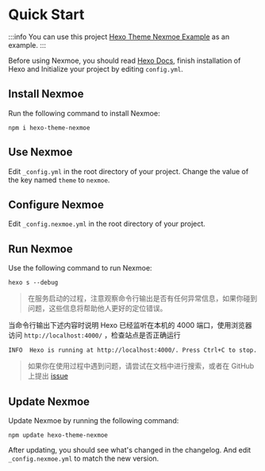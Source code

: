 # Quick Start

:::info
You can use this project [Hexo Theme Nexmoe Example](https://github.com/theme-nexmoe/hexo-theme-nexmoe-example) as an example.
:::

Before using Nexmoe, you should read [Hexo Docs](https://hexo.io/docs/index.html), finish installation of Hexo and Initialize your project by editing `config.yml`.

## Install Nexmoe

Run the following command to install Nexmoe:

```shell
npm i hexo-theme-nexmoe
```

## Use Nexmoe

Edit `_config.yml` in the root directory of your project. Change the value of the key named `theme` to `nexmoe`.

## Configure Nexmoe

Edit `_config.nexmoe.yml` in the root directory of your project.

## Run Nexmoe

Use the following command to run Nexmoe:

```shell
hexo s --debug
```

> 在服务启动的过程，注意观察命令行输出是否有任何异常信息，如果你碰到问题，这些信息将帮助他人更好的定位错误。

当命令行输出下述内容时说明 Hexo 已经监听在本机的 4000 端口，使用浏览器访问 `http://localhost:4000/` ，检查站点是否正确运行

```shell
INFO  Hexo is running at http://localhost:4000/. Press Ctrl+C to stop.
```

> 如果你在使用过程中遇到问题，请尝试在文档中进行搜索，或者在 GitHub 上提出 [issue](https://github.com/nexmoe/hexo-theme-nexmoe/issues/new)

## Update Nexmoe

Update Nexmoe by running the following command:

```shell
npm update hexo-theme-nexmoe
```

After updating, you should see what's changed in the changelog. And edit `_config.nexmoe.yml` to match the new version.
